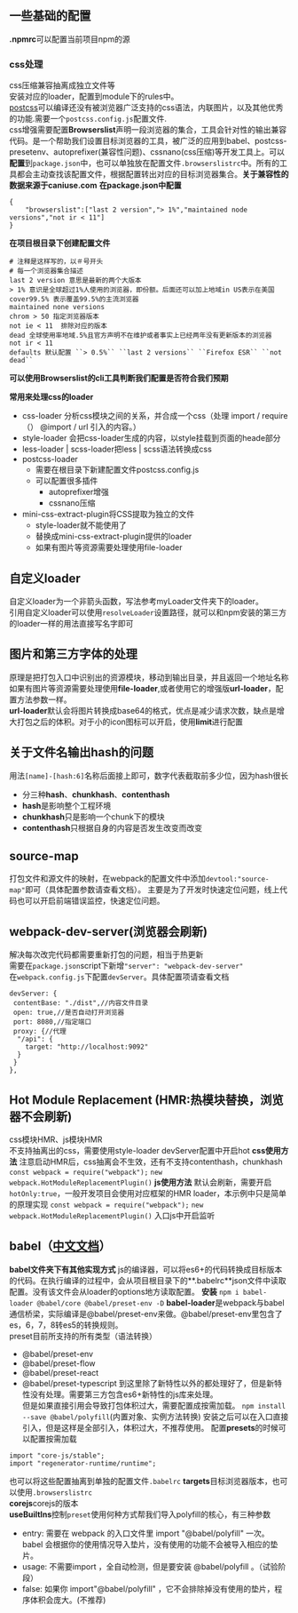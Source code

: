 ## 一些基础的配置
**.npmrc**可以配置当前项目npm的源  
### css处理
css压缩兼容抽离成独立文件等  
安装对应的loader，配置到module下的rules中。  
[postcss](https://github.com/postcss/postcss)可以编译还没有被浏览器广泛支持的css语法，内联图片，以及其他优秀的功能.需要一个``postcss.config.js``配置文件.  
css增强需要配置**Browserslist**声明一段浏览器的集合，工具会针对性的输出兼容代码。是一个帮助我们设置目标浏览器的工具，被广泛的应用到babel、postcss-presetenv、autoprefixer(兼容性问题)、cssnano(css压缩)等开发工具上。可以**配置**到``package.json``中，也可以单独放在配置文件``.browserslistrc``中。所有的工具都会主动查找该配置文件，根据配置转出对应的目标浏览器集合。**关于兼容性的数据来源于caniuse.com**
**在package.json中配置**  
```
{
    "browserslist":["last 2 version","> 1%","maintained node versions","not ir < 11"]
}
```
**在项目根目录下创建配置文件**
```
# 注释是这样写的，以＃号开头
# 每一个浏览器集合描述
last 2 version 意思是最新的两个大版本
> 1% 意识是全球超过1%人使用的浏览器，即份额。后面还可以加上地域in US表示在美国
cover99.5% 表示覆盖99.5%的主流浏览器
maintained none versions
chrom > 50 指定浏览器版本
not ie < 11  排除对应的版本
dead 全球使用率地域.5%且官方声明不在维护或者事实上已经两年没有更新版本的浏览器
not ir < 11
defaults 默认配置 ``> 0.5%`` ``last 2 versions`` ``Firefox ESR`` ``not dead``
```
**可以使用Browserslist的cli工具判断我们配置是否符合我们预期**

**常用来处理css的loader**
- css-loader 分析css模块之间的关系，并合成⼀个css（处理 import / require（） @import / url 引入的内容。）
- style-loader 会把css-loader⽣成的内容，以style挂载到⻚⾯的heade部分
- less-loader | scss-loader把less | scss语法转换成css
- postcss-loader
  - 需要在根目录下新建配置文件postcss.config.js
  - 可以配置很多插件
    - autoprefixer增强
    - cssnano压缩
- mini-css-extract-plugin将CSS提取为独立的文件
  - style-loader就不能使用了
  - 替换成mini-css-extract-plugin提供的loader
  - 如果有图片等资源需要处理使用file-loader

## 自定义loader
自定义loader为一个非箭头函数，写法参考myLoader文件夹下的loader。  
引用自定义loader可以使用``resolveLoader``设置路径，就可以和npm安装的第三方的loader一样的用法直接写名字即可

## 图片和第三方字体的处理
原理是把打包⼊⼝中识别出的资源模块，移动到输出⽬录，并且返回⼀个地址名称  
如果有图片等资源需要处理使用**file-loader**,或者使用它的增强版**url-loader**，配置方法参数一样。  
**url-loader**默认会将图片转换成base64的格式，优点是减少请求次数，缺点是增大打包之后的体积。对于小的icon图标可以开启，使用**limit**进行配置

## 关于文件名输出hash的问题
用法``[name]-[hash:6]``名称后面接上即可，数字代表截取前多少位，因为hash很长  
- 分三种**hash**、**chunkhash**、**contenthash**  
- **hash**是影响整个工程环境  
- **chunkhash**只是影响一个chunk下的模块  
- **contenthash**只根据自身的内容是否发生改变而改变

## source-map
打包文件和源文件的映射，在webpack的配置文件中添加``devtool:"source-map"``即可（具体配置参数请查看文档）。
主要是为了开发时快速定位问题，线上代码也可以开启前端错误监控，快速定位问题。

## webpack-dev-server(浏览器会刷新)
解决每次改完代码都需要重新打包的问题，相当于热更新  
需要在``package.json``script下新增``"server": "webpack-dev-server"``  
在``webpack.config.js``下配置``devServer``。具体配置项请查看文档
```
devServer: {
 contentBase: "./dist",//内容文件目录
 open: true,//是否自动打开浏览器
 port: 8080,//指定端口
 proxy: {//代理
  "/api": {
    target: "http://localhost:9092"
  }
 }
},
```

## Hot Module Replacement (HMR:热模块替换，浏览器不会刷新)
css模块HMR、js模块HMR  
不支持抽离出的css，需要使用style-loader 
devServer配置中开启hot
**css使用方法**
注意启动HMR后，css抽离会不⽣效，还有不⽀持contenthash，chunkhash
``const webpack = require("webpack");``
``new webpack.HotModuleReplacementPlugin()``
**js使用方法**
默认会刷新，需要开启``hotOnly:true``，一般开发项目会使用对应框架的HMR loader，本示例中只是简单的原理实现
``const webpack = require("webpack");``
``new webpack.HotModuleReplacementPlugin()``
入口js中开启监听

## babel（[中文文档](https://www.babeljs.cn/)）
**babel文件夹下有其他实现方式**
js的编译器，可以将es6+的代码转换成目标版本的代码。在执行编译的过程中，会从项目根目录下的**.babelrc**json文件中读取配置。没有该文件会从loader的options地方读取配置。
**安装**
``npm i babel-loader @babel/core @babel/preset-env -D``
**babel-loader**是webpack与babel通信桥梁，实际编译是@babel/preset-env来做。@babel/preset-env⾥包含了es，6，7，8转es5的转换规则。  
preset目前所支持的所有类型（语法转换）
- @babel/preset-env
- @babel/preset-flow
- @babel/preset-react
- @babel/preset-typescript
到这里除了新特性以外的都处理好了，但是新特性没有处理。需要第三方包含es6+新特性的js库来处理。  
但是如果直接引用会导致打包体积过大，需要配置成按需加载。
``npm install --save @babel/polyfill``(内置对象、实例方法转换)
安装之后可以在入口直接引入，但是这样是全部引入，体积过大，不推荐使用。
配置**presets**的时候可以配置按需加载
```
import "core-js/stable";
import "regenerator-runtime/runtime";
```
也可以将这些配置抽离到单独的配置文件``.babelrc``
**targets**目标浏览器版本，也可以使用``.browserslistrc``  
**corejs**corejs的版本  
**useBuiltIns**控制``preset``使用何种方式帮我们导入polyfill的核心，有三种参数
- entry: 需要在 webpack 的⼊⼝⽂件⾥ import "@babel/polyfill" ⼀次。 babel 会根据你的使⽤情况导⼊垫⽚，没有使⽤的功能不会被导⼊相应的垫⽚。
- usage: 不需要import ，全⾃动检测，但是要安装 @babel/polyfill 。（试验阶段）
- false: 如果你 import"@babel/polyfill" ，它不会排除掉没有使⽤的垫⽚，程序体积会庞⼤。(不推荐)